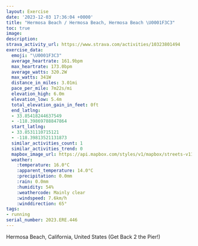 ```yaml
---
layout: Exercise
date: '2023-12-03 17:36:04 +0000'
title: "Hermosa Beach / Hermosa Beach, Hermosa Beach \U0001F3C3"
toc: true
image:
description:
strava_activity_url: https://www.strava.com/activities/10323801494
exercise_data:
  emoji: "\U0001F3C3"
  average_heartrate: 161.9bpm
  max_heartrate: 173.0bpm
  average_watts: 320.2W
  max_watts: 341W
  distance_in_miles: 3.01mi
  pace_per_mile: 7m22s/mi
  elevation_high: 6.0m
  elevation_low: 5.4m
  total_elevation_gain_in_feet: 0ft
  end_latlng:
  - 33.85418244637549
  - -118.39869788847864
  start_latlng:
  - 33.8531110715121
  - -118.39813521131873
  similar_activities_count: 1
  similar_activities_trend: 0
  mapbox_image_url: https://api.mapbox.com/styles/v1/mapbox/streets-v11/static/path-5+787af2-1.0(kbsmEzusqUoBv%40uDjA_%40PyAd%40%7D%40%60%40iAZe%40Ro%40RmDx%40%7DHvB%5BBa%40NqBb%40qA%5EWLM%40IAWJ_%40F_Bd%40u%40N%7BAd%40g%40F%7D%40VkA%5E%5BBg%40LsBl%40aAR%7B%40VkDv%40i%40PwBf%40%7BC%60AiBf%40YLaBf%40qAf%40qA%5Eq%40V_AXy%40ZsClAYPeCbA%7BAt%40q%40TwC~Aq%40R%7DB%60ACB%40DtAo%40dA_%40TGpB_AfAq%40%5CMZS%5EK%60Bo%40tBeAVInCkAd%40Ib%40O~Ai%40b%40Sh%40O%5CQ%5EKPIp%40Q~Ak%40bDy%40h%40%5BRE%5ECr%40S%60B%5DpBi%40%5CM%5EG%5CM%60%40GnA_%40vCu%40RA%5EM%5EGxAe%40fAWt%40WbB%5D%5CQZAr%40Qz%40YTCrBk%40ZEtCs%40lDeAb%40GpCq%40%7CBw%40j%40WbAY%60Aa%40jA%5Dl%40W),pin-s-s+e5b22e(-118.39854,33.85398),pin-s-f+89ae00(-118.39905000000006,33.85496999999999)/auto/800x800?access_token=pk.eyJ1Ijoiam9zaGJlY2ttYW4iLCJhIjoiY205eWR2aDd1MWZ6djJrbXc4a3M0bWZleiJ9.XiG9OWkNcZk2QzjJbxLB4A
  weather:
    :temperature: 16.0°C
    :apparent_temperature: 14.0°C
    :precipitation: 0.0mm
    :rain: 0.0mm
    :humidity: 54%
    :weathercode: Mainly clear
    :windspeed: 7.6km/h
    :winddirection: 65°
tags:
- running
serial_number: 2023.ERE.446
---
```

Hermosa Beach, California, United States (Get Back 2 the Pier!)
